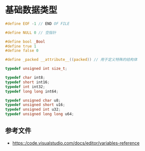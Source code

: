 # 基础数据类型

```c
#define EOF -1 // END OF FILE

#define NULL 0 // 空指针

#define bool _Bool
#define true 1
#define false 0

#define _packed __attribute__((packed)) // 用于定义特殊的结构体

typedef unsigned int size_t;

typedef char int8;
typedef short int16;
typedef int int32;
typedef long long int64;

typedef unsigned char u8;
typedef unsigned short u16;
typedef unsigned int u32;
typedef unsigned long long u64;
```

## 参考文件

- <https::/code.visualstudio.com/docs/editor/variables-reference>